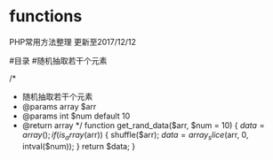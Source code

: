 # functions
PHP常用方法整理 更新至2017/12/12

#目录
#随机抽取若干个元素

/*
 * 随机抽取若干个元素
 * @params array $arr
 * @params int $num default 10
 * @return array
 */
function get_rand_data($arr, $num = 10) {
    $data = array();
    if (is_array($arr)) {
        shuffle($arr);
        $data = array_slice($arr, 0, intval($num));
    }
    return $data;
}
